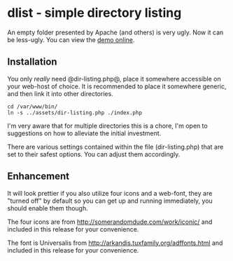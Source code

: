 dlist - simple directory listing
====

An empty folder presented by Apache (and others) is very ugly. Now it can be less-ugly. You can view the [demo online](http://smarterfish.com/assets/).

Installation
----

You only *really* need @dir-listing.php@, place it somewhere accessible on your web-host of choice. It is recommended to place it somewhere generic, and then link it into other directories.

    cd /var/www/bin/
    ln -s ../assets/dir-listing.php ./index.php

I'm very aware that for multiple directories this is a chore, I'm open to suggestions on how to alleviate the initial investment.

There are various settings contained within the file (dir-listing.php) that are set to their safest options. You can adjust them accordingly.

Enhancement
----

It will look prettier if you also utilize four icons and a web-font, they are "turned off" by default so you can get up and running immediately, you should enable them though.

The four icons are from http://somerandomdude.com/work/iconic/ and included in this release for your convenience.

The font is Universalis from http://arkandis.tuxfamily.org/adffonts.html and included in this release for your convenience.